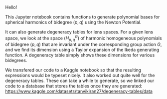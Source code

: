 Hello!

This Jupyter notebook contains functions to generate polynomial bases for spherical harmonics of bidegree 
$(p,q)$ using the Newton Potential. 

It can also generate degeneracy tables for lens spaces. For a given lens space, we look at the space ($H_{p,q}^G$) of 
harmonic homogeneous polynomials of bidegree $(p,q)$ that are invariant under the corresponding group action $G$,
and we find its dimension using a Taylor expansion of the Ikeda generating function. A degeneracy table simply shows these
dimensions for various bidegrees.

We transfered our code to a Kaggle notebook so that the resulting expressions would be typeset nicely. It also worked out
quite well for the degeneracy tables. These can take a while to generate, so we linked our code to a database that stores the
tables once they are generated: https://www.kaggle.com/datasets/tanvikiran27/degeneracy-tables/data
